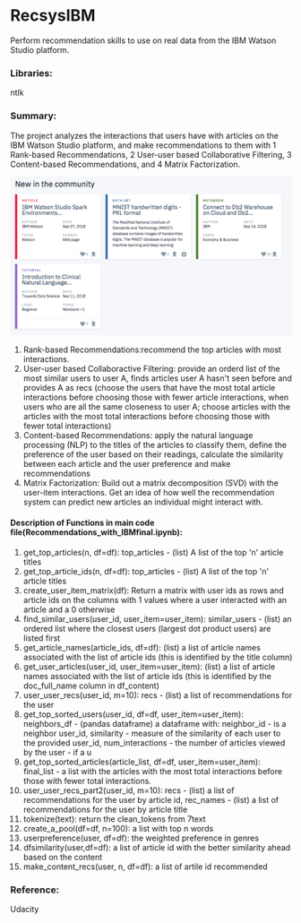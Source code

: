 # RecsysIBM
Perform recommendation skills to use on real data from the IBM Watson Studio platform.

### Libraries: 
ntlk

### Summary:
The project analyzes the interactions that users have with articles on the IBM Watson Studio platform, and make recommendations to them with 1 Rank-based Recommendations, 2 User-user based Collaborative Filtering, 3 Content-based Recommendations, and 4 Matrix Factorization.

![Image of result](https://github.com/ShuangyuandData/RecsysIBM/blob/master/IBMfigure.png)

1. Rank-based Recommendations:recommend the top articles with most interactions.
2. User-user based Collaboractive Filtering: provide an orderd list of the most similar users to user A, finds articles user A hasn't seen before and provides A as recs (choose the users that have the most total article interactions before choosing those with fewer article interactions, when users who are all the same closeness to user A; choose articles with the articles with the most total interactions before choosing those with fewer total interactions)
3. Content-based Recommendations: apply the natural language processing (NLP) to the titles of the articles to classify them, define the preference of the user based on their readings, calculate the similarity between each article and the user preference and make recommendations
4. Matrix Factorization: Build out a matrix decomposition (SVD) with the user-item interactions. Get an idea of how well the recommendation system can predict new articles an individual might interact with.

#### Description of Functions in main code file(Recommendations_with_IBMfinal.ipynb):
1. get_top_articles(n, df=df): top_articles - (list) A list of the top 'n' article titles 
2. get_top_article_ids(n, df=df): top_articles - (list) A list of the top 'n' article titles 
3. create_user_item_matrix(df): Return a matrix with user ids as rows and article ids on the columns with 1 values where a user interacted with an article and a 0 otherwise
4. find_similar_users(user_id, user_item=user_item): similar_users - (list) an ordered list where the closest users (largest dot product users) are listed first
5. get_article_names(article_ids, df=df): (list) a list of article names associated with the list of article ids (this is identified by the title column)
6. get_user_articles(user_id, user_item=user_item): (list) a list of article names associated with the list of article ids (this is identified by the doc_full_name column in df_content)
7. user_user_recs(user_id, m=10): recs - (list) a list of recommendations for the user
8. get_top_sorted_users(user_id, df=df, user_item=user_item): neighbors_df - (pandas dataframe) a dataframe with: neighbor_id - is a neighbor user_id, similarity - measure of the similarity of each user to the provided user_id, num_interactions - the number of articles viewed by the user - if a u
9. get_top_sorted_articles(article_list, df=df, user_item=user_item): final_list - a list with the articles with the most total interactions before those with fewer total interactions. 
10. user_user_recs_part2(user_id, m=10): recs - (list) a list of recommendations for the user by article id, rec_names - (list) a list of recommendations for the user by article title
11. tokenize(text): return the clean_tokens from 7text
12. create_a_pool(df=df, n=100): a list with top n words
13. userpreference(user, df=df): the weighted preference in genres
14. dfsimilarity(user,df=df): a list of article id with the better similarity ahead based on the content
15. make_content_recs(user, n, df=df): a list of artile id recommended

### Reference:
Udacity
